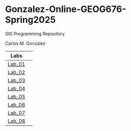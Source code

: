 # Gonzalez-Online-GEOG676-Spring2025
GIS Programming Repository



 Carlos M. Gonzalez
 


| Labs          |      |
| ------------- |:-------------:|
| [Lab_01](https://github.com/carlos-g54/Gonzalez-Online-GEOG676-Spring2025/tree/main/Labs/Lab_01)       |         
| [Lab_02](https://github.com/carlos-g54/Gonzalez-Online-GEOG676-Spring2025/tree/main/Labs/Lab_02)        |         
| [Lab_03](https://github.com/carlos-g54/Gonzalez-Online-GEOG676-Spring2025/tree/main/Labs/Lab_03)        |         
| [Lab_04](https://github.com/carlos-g54/Gonzalez-Online-GEOG676-Spring2025/tree/main/Labs/Lab_04)        |         
| [Lab_05](https://github.com/carlos-g54/Gonzalez-Online-GEOG676-Spring2025/tree/main/Labs/Lab_05)        |        
| [Lab_06](https://github.com/carlos-g54/Gonzalez-Online-GEOG676-Spring2025/tree/main/Labs/Lab_06)        |        
| [Lab_07](https://github.com/carlos-g54/Gonzalez-Online-GEOG676-Spring2025/tree/main/Labs/Lab_07)        |         
| [Lab_08](https://github.com/carlos-g54/Gonzalez-Online-GEOG676-Spring2025/tree/main/Labs/Lab_08)        |         


